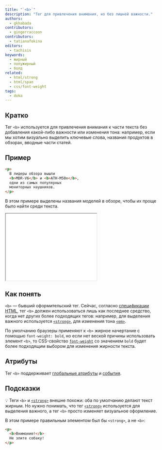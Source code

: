 ```yaml
---
title: "`<b>`"
description: "Тег для привлечения внимания, но без лишней важности."
authors:
  - gkhabada
contributors:
  - gingerraccoon
contributors:
  - tatianafokina
editors:
  - tachisis
keywords:
  - жирный
  - полужирный
  - болд
related:
  - html/strong
  - html/span
  - css/font-weight
tags:
  - doka
---
```


## Кратко

Тег `<b>` используется для привлечения внимания к части текста без добавления какой-либо важности или изменения тона: например, если мы хотим визуально выделить ключевые слова, названия продуктов в обзорах, вводные части статей.

## Пример

```html
<p>
  В лидеры обзора вышли
  <b>MDR-V6</b> и <b>ATH-M50x</b>,
  одни из самых популярных
  мониторных наушников.
</p>
```

В этом примере выделены названия моделей в обзоре, чтобы их проще было найти среди текста.

<iframe title="Пример использования" src="demos/view/" height="220"></iframe>

## Как понять

`<b>` — бывший оформительский тег. Сейчас, согласно [спецификации HTML](https://html.spec.whatwg.org/multipage/text-level-semantics.html#the-b-element), тег `<b>` должен использоваться лишь как последнее средство, когда нет других более подходящих тегов: например, для выделения важного используется [`<strong>`](/html/strong/), для изменения тона [`<em>`](/html/em/).

По умолчанию браузеры применяют к `<b>` жирное начертание с помощью `font-weight: bold`, но если нет веской причины использовать элемент `<b>`, то CSS-свойство [`font-weight`](/css/font-weight/) со значением `bold` будет более подходящим выбором для изменения жирности текста.

## Атрибуты

Тег `<b>` поддерживает [глобальные атрибуты](/html/global-attrs/) и [события](/js/events/).

## Подсказки

💡 Теги `<b>` и [`<strong>`](/html/strong/) внешне похожи: оба по умолчанию делают текст жирным. Но нужно понимать, что тег [`<strong>`](/html/strong/) используется для выделения важного, а тег `<b>` просто изменяет визуальное оформление.

В этом примере правильным элементом был бы `<strong>`, а не `<b>`:

```html
<p>
  <b>Внимание!</b>
  Не злите собаку!
</p>
```
